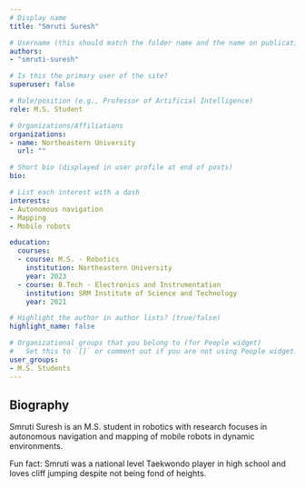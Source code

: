 ```yaml
---
# Display name
title: "Smruti Suresh"

# Username (this should match the folder name and the name on publications)
authors:
- "smruti-suresh"

# Is this the primary user of the site?
superuser: false

# Role/position (e.g., Professor of Artificial Intelligence)
role: M.S. Student

# Organizations/Affiliations
organizations:
- name: Northeastern University
  url: ""

# Short bio (displayed in user profile at end of posts)
bio:

# List each interest with a dash
interests:
- Autonomous navigation
- Mapping
- Mobile robots

education:
  courses:
  - course: M.S. - Robotics
    institution: Northeastern University
    year: 2023
  - course: B.Tech - Electronics and Instrumentation
    institution: SRM Institute of Science and Technology
    year: 2021

# Highlight the author in author lists? (true/false)
highlight_name: false

# Organizational groups that you belong to (for People widget)
#   Set this to `[]` or comment out if you are not using People widget.
user_groups:
- M.S. Students
---
```


## Biography

Smruti Suresh is an M.S. student in robotics with research focuses in autonomous navigation and mapping of mobile robots in dynamic environments.

Fun fact: Smruti was a national level Taekwondo player in high school and loves cliff jumping despite not being fond of heights.
